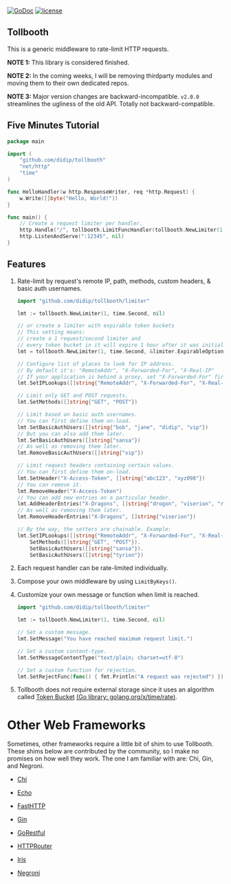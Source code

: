 [![GoDoc](https://godoc.org/github.com/didip/tollbooth?status.svg)](http://godoc.org/github.com/didip/tollbooth)
[![license](http://img.shields.io/badge/license-MIT-red.svg?style=flat)](https://raw.githubusercontent.com/didip/tollbooth/master/LICENSE)

## Tollbooth

This is a generic middleware to rate-limit HTTP requests.

**NOTE 1:** This library is considered finished.

**NOTE 2:** In the coming weeks, I will be removing thirdparty modules and moving them to their own dedicated repos.

**NOTE 3:** Major version changes are backward-incompatible. `v2.0.0` streamlines the ugliness of the old API. Totally not backward-compatible.


## Five Minutes Tutorial
```go
package main

import (
    "github.com/didip/tollbooth"
    "net/http"
    "time"
)

func HelloHandler(w http.ResponseWriter, req *http.Request) {
    w.Write([]byte("Hello, World!"))
}

func main() {
    // Create a request limiter per handler.
    http.Handle("/", tollbooth.LimitFuncHandler(tollbooth.NewLimiter(1, time.Second, nil), HelloHandler))
    http.ListenAndServe(":12345", nil)
}
```

## Features

1. Rate-limit by request's remote IP, path, methods, custom headers, & basic auth usernames.
    ```go
    import "github.com/didip/tollbooth/limiter"

    lmt := tollbooth.NewLimiter(1, time.Second, nil)

    // or create a limiter with expirable token buckets
    // This setting means:
    // create a 1 request/second limiter and
    // every token bucket in it will expire 1 hour after it was initially set.
    lmt = tollbooth.NewLimiter(1, time.Second, &limiter.ExpirableOptions{DefaultExpirationTTL: time.Hour})

    // Configure list of places to look for IP address.
    // By default it's: "RemoteAddr", "X-Forwarded-For", "X-Real-IP"
    // If your application is behind a proxy, set "X-Forwarded-For" first.
    lmt.SetIPLookups([]string{"RemoteAddr", "X-Forwarded-For", "X-Real-IP"})
 
    // Limit only GET and POST requests.
    lmt.SetMethods([]string{"GET", "POST"})

    // Limit based on basic auth usernames.
    // You can first define them on-load.
    lmt.SetBasicAuthUsers([]string{"bob", "jane", "didip", "vip"})
    // But you can also add them later.
    lmt.SetBasicAuthUsers([]string{"sansa"})
    // As well as removing them later.
    lmt.RemoveBasicAuthUsers([]string{"vip"})

    // Limit request headers containing certain values.
    // You can first define them on-load.
    lmt.SetHeader("X-Access-Token", []string{"abc123", "xyz098"})
    // You can remove it.
    lmt.RemoveHeader("X-Access-Token")
    // You can add new entries on a particular header.
    lmt.AddHeaderEntries("X-Dragons", []string{"drogon", "viserion", "rhaegal"})
    // As well as removing them later.
    lmt.RemoveHeaderEntries("X-Dragons", []string{"viserion"})

    // By the way, the setters are chainable. Example:
    lmt.SetIPLookups([]string{"RemoteAddr", "X-Forwarded-For", "X-Real-IP"}).
        SetMethods([]string{"GET", "POST"}).
        SetBasicAuthUsers([]string{"sansa"}).
        SetBasicAuthUsers([]string{"tyrion"})
    ```

2. Each request handler can be rate-limited individually.

3. Compose your own middleware by using `LimitByKeys()`.

4. Customize your own message or function when limit is reached.

    ```go
    import "github.com/didip/tollbooth/limiter"

    lmt := tollbooth.NewLimiter(1, time.Second, nil)

    // Set a custom message.
    lmt.SetMessage("You have reached maximum request limit.")

    // Set a custom content-type.
    lmt.SetMessageContentType("text/plain; charset=utf-8")

    // Set a custom function for rejection.
    lmt.SetRejectFunc(func() { fmt.Println("A request was rejected") })
    ```

5. Tollbooth does not require external storage since it uses an algorithm called [Token Bucket](http://en.wikipedia.org/wiki/Token_bucket) [(Go library: golang.org/x/time/rate)](//godoc.org/golang.org/x/time/rate).


# Other Web Frameworks

Sometimes, other frameworks require a little bit of shim to use Tollbooth. These shims below are contributed by the community, so I make no promises on how well they work. The one I am familiar with are: Chi, Gin, and Negroni.

* [Chi](https://github.com/didip/tollbooth_chi)

* [Echo](https://github.com/didip/tollbooth_echo)

* [FastHTTP](https://github.com/didip/tollbooth_fasthttp)

* [Gin](https://github.com/didip/tollbooth_gin)

* [GoRestful](https://github.com/didip/tollbooth_gorestful)

* [HTTPRouter](https://github.com/didip/tollbooth_httprouter)

* [Iris](https://github.com/didip/tollbooth_iris)

* [Negroni](https://github.com/didip/tollbooth_negroni)
